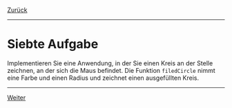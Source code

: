 [Zurück](Mouse.md)

---

# Siebte Aufgabe

Implementieren Sie eine Anwendung, in der Sie einen Kreis an der Stelle zeichnen, an der sich die Maus befindet.
Die Funktion `filedCircle` nimmt eine Farbe und einen Radius und zeichnet einen ausgefüllten Kreis.

---

[Weiter](Eye.md)
